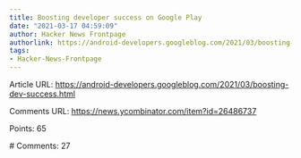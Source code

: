 ```yaml
---
title: Boosting developer success on Google Play
date: "2021-03-17 04:59:09"
author: Hacker News Frontpage
authorlink: https://android-developers.googleblog.com/2021/03/boosting-dev-success.html
tags:
- Hacker-News-Frontpage
---
```


<p>Article URL: <a href="https://android-developers.googleblog.com/2021/03/boosting-dev-success.html">https://android-developers.googleblog.com/2021/03/boosting-dev-success.html</a></p>
<p>Comments URL: <a href="https://news.ycombinator.com/item?id=26486737">https://news.ycombinator.com/item?id=26486737</a></p>
<p>Points: 65</p>
<p># Comments: 27</p>
